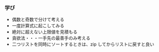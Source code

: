 ### 学び

- 偶数と奇数で分けて考える
- 一度計算式に起こしてみる
- 絶対に超えない上限値を見積もる
- 貪欲法・・・一手先の最善手のみ考える
- 二つリストを同時にソートするときは、zip してからリストに戻すと良い

